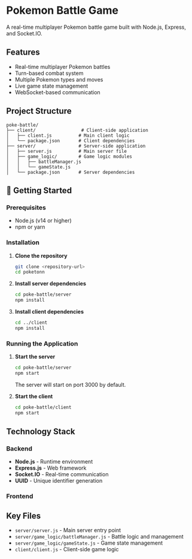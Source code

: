 # Pokemon Battle Game

A real-time multiplayer Pokemon battle game built with Node.js, Express, and Socket.IO.

## Features

- Real-time multiplayer Pokemon battles
- Turn-based combat system
- Multiple Pokemon types and moves
- Live game state management
- WebSocket-based communication

## Project Structure

```
poke-battle/
├── client/                 # Client-side application
│   ├── client.js          # Main client logic
│   └── package.json       # Client dependencies
├── server/                # Server-side application
│   ├── server.js          # Main server file
│   ├── game_logic/        # Game logic modules
│   │   ├── battleManager.js
│   │   └── gameState.js
│   └── package.json       # Server dependencies
```

## 🚀 Getting Started

### Prerequisites

- Node.js (v14 or higher)
- npm or yarn

### Installation

1. **Clone the repository**
   ```bash
   git clone <repository-url>
   cd poketonn
   ```

2. **Install server dependencies**
   ```bash
   cd poke-battle/server
   npm install
   ```

3. **Install client dependencies**
   ```bash
   cd ../client
   npm install
   ```

### Running the Application

1. **Start the server**
   ```bash
   cd poke-battle/server
   npm start
   ```
   The server will start on port 3000 by default.

2. **Start the client**
   ```bash
   cd poke-battle/client
   npm start
   ```

## Technology Stack

### Backend
- **Node.js** - Runtime environment
- **Express.js** - Web framework
- **Socket.IO** - Real-time communication
- **UUID** - Unique identifier generation

### Frontend


##  Key Files

- `server/server.js` - Main server entry point
- `server/game_logic/battleManager.js` - Battle logic and management
- `server/game_logic/gameState.js` - Game state management
- `client/client.js` - Client-side game logic
